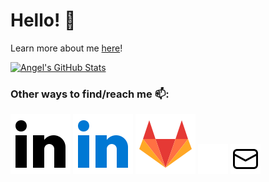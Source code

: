 # Hello! 👋

Learn more about me [here](https://angelmvelasquez.com/)!

[![Angel's GitHub Stats](https://github-readme-stats-angel721s-projects.vercel.app/api?username=angel-721&count_private=true&show_icons=true&theme=dark&rank_icon=github)](https://github.com/angel-721)

<!--&nbsp; &nbsp;
[![Top Langs](https://github-readme-stats-angel721s-projects.vercel.app/api/top-langs/?username=angel-721&count_private=false&langs_count=8&layout=compact&theme=omni&hide_progress=true)](https://github.com/angel-721) -->

<!-- Dear future Angel, if you're getting rate limited by the Github api, make a new token since it means that the old one is expired -->

### Other ways to find/reach me 📫: 

<!-- Icons from https://icons8.com -->
[![linkedin](./imgs/linkedin-light.svg)](https://www.linkedin.com/in/angel-velasquez-569102184/#gh-light-mode-only)
[![linkedin](./imgs/linkedin-dark.svg)](https://www.linkedin.com/in/angel-velasquez-569102184/#gh-dark-mode-only)
[![gitlab](./imgs/gitlab.svg)](https://gitlab.com/angel-721)
[![email](./imgs/email-dark.png)](mailto:angelvelasquez2002@gmail.com/#gh-dark-mode-only)
[![email](./imgs/email-light.png)](mailto:angelvelasquez2002@gmail.com/#gh-light-mode-only)
<!-- Icons from  https://icons8.com -->


